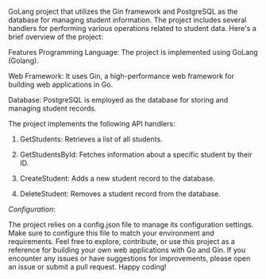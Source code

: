 GoLang project that utilizes the Gin framework and PostgreSQL as the database for managing student information. The project includes several handlers for performing various operations related to student data. Here's a brief overview of the project:

Features
Programming Language: The project is implemented using GoLang (Golang).

Web Framework: It uses Gin, a high-performance web framework for building web applications in Go.

Database: PostgreSQL is employed as the database for storing and managing student records.

The project implements the following API handlers:

1. GetStudents: Retrieves a list of all students.

2. GetStudentsById: Fetches information about a specific student by their ID.

3. CreateStudent: Adds a new student record to the database.

4. DeleteStudent: Removes a student record from the database.

*Configuration*:

The project relies on a config.json file to manage its configuration settings. Make sure to configure this file to match your environment and requirements.
Feel free to explore, contribute, or use this project as a reference for building your own web applications with Go and Gin.
If you encounter any issues or have suggestions for improvements, please open an issue or submit a pull request. Happy coding!
